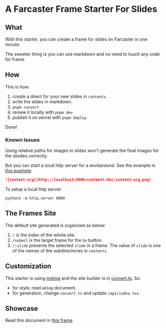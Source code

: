 # A Farcaster Frame Starter For Slides

## What

With this starter, you can create a frame for slides on Farcaster in one minute.

The sweeter thing is you can use markdown and no need to touch any code for frame.

## How

This is how:

1. create a direct for your new slides in `contents`.
1. write the slides in markdown.
1. `pnpm convert`
1. review it locally with `pnpm dev`
1. publish it on vercel with `pnpm deploy`

Done!

### Known Issues

Using relative paths for images in slides won't generate the final images for the sliedes correctly.

But you can start a local http server for a workaround. See the example in [this example](contents/doc/01-what.md):

```markdown
![content-org](http://localhost:9000/contents/doc/content-org.png)
```

To setup a local http server:

```shell
python3 -m http.server 9000
```

## The Frames Site

The default site generated is organized as below:

1. `/` is the index of the whole site.
1. `/submit` is the target frame for the `Go` button.
1. `/:slide` presents the selected `slide` in a frame. The value of `slide` is one of the names of the subdirectories in `contents`.

## Customization

This starter is using [mdimg](https://github.com/LolipopJ/mdimg) and the site builder is in [convert.ts](./scripts/convert.ts). So:

- for style, read `mdimg` document.
- for generation, change `convert.ts` and update `/api/index.tsx`.

## Showcase

Read this document in [this frame](https://warpcast.com/foxgem/0xaebf8686).
